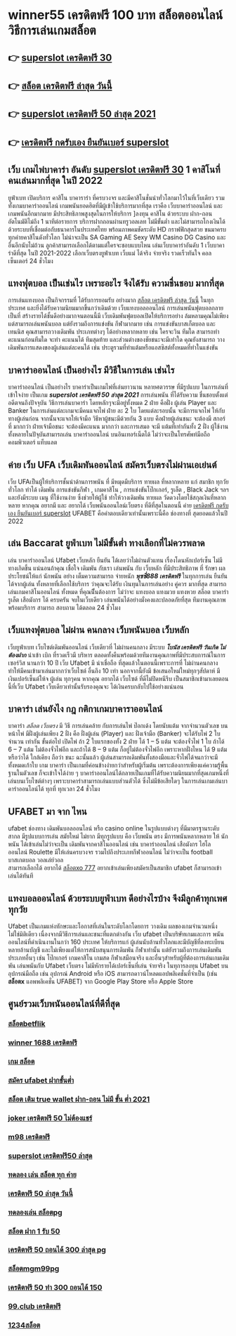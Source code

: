 # winner55 เครดิตฟรี 100 บาท สล็อตออนไลน์ วิธีการเล่นเกมสล็อต

## 👉 [superslot เครดิตฟรี 30](https://mabet.net/credit-free-100/)
## 👉 [สล็อต เครดิตฟรี ล่าสุด วันนี้](https://member.mabet.net/?action=login)
## 👉 [superslot เครดิตฟรี 50 ล่าสุด 2021](https://mabet.net/)
## 👉 [เครดิตฟรี กดรับเอง ยืนยันเบอร์ superslot](https://mabet.net/register/)

## เว็บ เกมไพ่บาคาร่า อันดับ [superslot เครดิตฟรี 30](https://member.mabet.net/?action=login) 1 คาสิโนที่คนเล่นมากที่สุด ในปี 2022

 ยูฟ่าเบท   เปิดบริการ  คาสิโน บาคาราร่า ที่ครบวงจร และมีคาสิโนชั่นนำทั่วโลกมาไว้ในที่เว็บเดียว รวมทั้งเกมบาคาร่าออนไลน์ เกมพนันยอดฮิตที่มีผู้เข้าใช้บริการมากที่สุด เราคือ เว็บบาคาร่าออนไลน์  และเกมพนันอีกมากมาย มีประสิทธิภาพสูงสุดในการให้บริการ  ]ลงทุน  คาสิโน ด้วยระบบ ฝาก-ถอน อัตโนมัติไม่ถึง 1 นาทีต่อรายการ  บริการฝากถอนผ่านทรูวอลเลท ไม่มีขั้นต่ำ   และไม่สามารถโกงเงินได้ด้วยระบบที่เชื่อมต่อกับธนาคารในประเทศไทย พร้อมภาพคมชัดระดับ HD กราฟฟิกสุดสวย ขนมาครบทุกค่ายคาสิโนดังทั่วโลก ไม่น่าจะเป็น SA Gaming AE Sexy WM Casino DG Casino และอื่นอีกนับไม่ถ้วน ลูกค้าสามารถเลือกได้ตามแต่ใครจะชอบแบบไหน เล่นเว็บบาคาร่าอันดับ 1   เว็บบาคาร่าดีที่สุด  ในปี 2021-2022 เลือกเว็บตรงยูฟ่าเบท  เว็บแม่ ได้จริง จ่ายจริง รวดเร็วทันใจ คอลเซ็นเตอร์ 24 ชั่วโมง


##  แทงฟุตบอล เป็นเช่นไร เพราะอะไร จึงได้รับ ความชื่นชอบ มากที่สุด

 การเล่นแทงบอล  เป็นกิจกรรมที่ ได้รับการยอมรับ  อย่างมาก [สล็อต เครดิตฟรี ล่าสุด วันนี้](https://mabet.net/) ในทุกประเทศ และยิ่งได้รับความนิยมมากขึ้นกว่าเดิมด้วย เว็บแทงบอลออนไลน์ การเล่นพนันฟุตบอลกลายเป็นที่ สร้างรายได้ชั้นดีอย่างมากจนตอนนี้มี  เว็บเดิมพันฟุตบอลเปิดให้บริการอย่าง ล้มหลามคุณไม่เพียงแต่สามารถเล่นพนันบอล แต่ยังรวมถึงการแข่งขัน กีฬามากมาย  เช่น การแข่งขันบาสเก็ตบอล และเทนนิส คุณสามารถวางเดิมพัน ประเภทต่างๆ ได้อย่างหลากหลาย  เช่น ใครจะวิน ทีมใด สามารถทำ คะแนนก่อนทีมใด จะทำ คะแนนได้ ทีมสุดท้าย และส่วนต่างของชัยชนะจะมีเท่าใด คุณยังสามารถ วางเดิมพันการแสดงของผู้เล่นแต่ละคนได้ เช่น ประตูรวมที่ทำแต้มหรือแอสซิสต์ทั้งหมดที่ทำในแข่งขัน

## บาคาร่าออนไลน์  เป็นอย่างไร  มีวิธีในการเล่น เช่นไร 

บาคาร่าออนไลน์  เป็นอย่างไร  บาคาร่าเป็นเกมไพ่ที่เล่นยาวนาน หลายศตวรรษ  ที่มีรูปแบบ ในการเล่นที่เข้าใจง่าย  เป็นเกม ***superslot เครดิตฟรี 50 ล่าสุด 2021*** การเล่นพนัน ที่ได้รับความ ชื่นชอบตั้งแต่อดีตจนถึงปัจจุบัน วิธีการเล่นบาคาร่า โดยหลักๆจะมีอยู่ทั้งหมด 2  ฝ่าย คือฝั่ง  ผู้เล่น Player และ Banker ในการเล่นแต่ละเกมจะมีคนแจกไพ่  ฝ่าย ละ 2 ใบ โดยแต่ละรอบนั้น จะมีการแจกไพ่ ให้กับทางผู้เล่นก่อน จากนั้นจะแจกให้เจ้ามือ วิธีหาผู้ชนะมีด้วยกัน 3 แบบ คือฝ่ายผู้เล่นชนะ จะต้องมี สกอร์ ที่ มากกว่า  ฝ่ายเจ้ามือชนะ จะต้องมีคะแนน  มากกว่า  และการเสมอ จะมี แต้มที่เท่ากันทั้ง 2 ฝั่ง  ผู้ใช้งานทั้งหลายในปัจุบันสามารถเล่น บาคาร่าออนไลน์  บนอินเทอร์เน็ตได้ ไม่ว่าจะเป็นโทรศัพท์มือถือ คอมพิวเตอร์ แท็บแลต  


## ค่าย เว็บ UFA เว็บเดิมพันออนไลน์  สมัครเว็บตรงไม่ผ่านเอเย่นต์  

เว็บ UFAเป็นผู้ให้บริการชั้นนำด้านการพนัน ที่ มีหมุดมีบริการ ทายผล ที่หลากหลาย แก่ สมาชิก ทุกวัยทั่วโลก ทำได้  เดิมพัน การแข่งขันกีฬา , เกมคาสิโน , การแข่งขันโป๊กเกอร์, รูเล็ต ,  Black Jack ฯลฯ และยังมีระบบ เมนู ที่ใช้งานง่าย ซึ่งช่วยให้ผู้ใช้   ทำให้วางเดิมพัน ทายผล วัดดวงโดยใช้สกุลเงินที่หลากหลาย  หากคุณ  อยากมี และ  อยากได้   เว็บพนันออนไลน์เว็บตรง  ที่ดีที่สุดในตอนนี้ ค่าย [เครดิตฟรี กดรับเอง ยืนยันเบอร์ superslot](https://member.mabet.net/?action=login) UFABET  คือคำตอบเดียวเท่านั้นเพราะนี้คือ ช่องทางที่  สุดยอดแล้วในปี 2022


## เล่น Baccarat  ยูฟ่าเบท ไม่มีขั้นต่ำ ทางเลือกที่ไม่ควรพลาด

 เล่น บาคาร่าออนไลน์  Ufabet เว็บหลัก ยืนยัน ได้เลยว่าไม่ผ่านตัวแทน เรื่องโดนหักเปอร์เซ็น  ไม่มีทางเกิดขึ้น แน่นอนถ้าคุณ เชื่อใจ เดิมพัน กับเรา เล่นพนัน กับ เว็บหลัก ที่มีประสิทธิภาพ  ที่ รักษา ผลประโยชน์ให้แก่ นักพนัน อย่าง เต็มความสามารถ  จ่ายหนัก ***พุซซี่888 เครดิตฟรี*** ในทุกการเล่น ยืนยันได้จากผู้เล่น ทั้งหลายที่เลือกใช้บริการ ว่าคุณจะได้รับ เงินทุนในการเล่นอย่าง คู่ควร  มากที่สุด สามารถเล่นเกมคาสิโนออนไลน์ ทั้งหมด ที่คุณนีั้นต้องการ ไม่ว่าจะ แทงบอล แทงมวย แทงหวย สล็อต บาคาร่า รูเล็ต เสือมังกร ได้ ครบครัน  จบในเว็บเดียว เล่นพนันได้อย่างมั่งคงและปลอดภัยที่สุด ทีมงานคุณภาพพร้อมบริการ สามารถ สอบถาม ได้ตลอด 24 ชั่วโมง

##  เว็บแทงฟุตบอล  ไม่ผ่าน คนกลาง  เว็บพนันบอล เว็บหลัก 

 เว็บยูฟ่าเบท  เว็บไซต์เดิมพันออนไลน์  เว็บเดียวที่ ไม่ผ่านคนกลาง  มีระบบ  ***โบนัส เครดิตฟรี วันเกิด ไม่ต้องฝาก*** นำเข้า   เบิก ที่รวดเร็วมี บริหาร ตลอดทั้งคืนพร้อมด้วยทีมงานคุณภาพที่มีประสบการณ์ในการ เซอร์วิส นานกว่า  10 ปี เว็บ Ufabet มี  น่าเชื่อถือ ที่สุดแล้วในตอนนี้เพราะการที่ ไม่ผ่านคนกลาง ทำให้มีคนเข้ามาเล่นมากกว่าเว็บไซต์ อื่นถึง 10 เท่า นอกจากนี้ยังมี ข้อเสนอใหม่ใหม่ทุกๆสัปดาห์ มี เงินเปอร์เซ็นต์ให้จ ผู้เล่น ทุกๆคน หากคุณ อยากได้  เว็บไซต์ ที่ดีไม่ปิดหนีรีบ เป็นสมาชิกเข้ามาเลยตอนนี้ที่เว็บ Ufabet  เว็บเดียวเท่านั้นรับรองคุณจะ ได้เงินครบกลับไปใช้อย่างแน่นอน 

## บาคาร่า เล่นยังไง กฎ กติกาเกมบาคาราออนไลน์

บาคาร่า *สล็อต เว็บตรง* มี  วิธี  การเล่นคล้าย กับการเล่นไพ่ ป๊อกเด้ง โดยนับแต้ม จากจำนวนตัวเลข บนหน้าไพ่ มีฝั่งผู้เล่นเพียง 2 ฝั่ง คือ ฝั่งผู้เล่น (Player)  และ ฝั่งเจ้ามือ (Banker) จะได้รับไพ่ 2 ใบ จำนวน เท่ากัน  ขั้นต่อไป  เปิดไพ่ ถ้า 2 ใบแรกของทั้ง 2 ฝ่าย ได้ 1 – 5 แต้ม จะต้องจั่วไพ่ 1 ใบ ถ้าได้ 6 – 7 แต้ม ไม่ต้องจั่วไพ่อีก  และถ้าได้ 8 – 9 แต้ม ก็อยู่ไม่ต้องจั่วไพ่อีก เพราะหากฝั่งไหน ได้ 9 แต้ม หรือว่าได้ ใกล้เคียง ถือว่า ชนะ  ฉะนั้นแล้ว ผู้เล่นสามารถเดิมพันทั้งสองมือและจั่วไพ่ได้จนกว่าจะมีทั้งหมดเก้าใบ   เกม บาคาร่า  เป็นเกมที่ค่อนข้างง่ายกว่าสำหรับผู้เริ่มต้น เพราะต้องการเพียงแค่ความรู้พื้นฐานในตัวเลข ก็จะเข้าใจได้ง่าย ๆ บาคาร่าออนไลน์ได้กลายเป็นเกมที่ได้รับความนิยมมากที่สุดเกมหนึ่งที่เล่นบนเว็บไซต์ต่างๆ เพราะบาคาร่าสามารถเล่นแบบส่วนตัวได้ ซึ่งไม่มีข้อเสียใดๆ ในการเล่นเกมเล่นบาคาร่าออนไลน์ได้ ทุกที่ ทุกเวลา 24 ชั่วโมง

## UFABET มา จาก ไหน

 ufabet   ช่องทาง เดิมพันบอลออนไลน์  หรือ  casino online   ในรูปแบบต่างๆ   ที่มีมาตรฐานระดับสากล มีรูปแบบการเล่น    สมัยใหม่    ไม่ยาก  มีทุกรูปแบบ คือ   เว็บพนัน ตรง    มีการพนันหลากหลาย   ให้ นักพนัน  ได้เข้าเล่นไม่ว่าจะเป็น เดิมพันจากคาสิโนออนไลน์   เช่น  บาคาร่าออนไลน์   เสือมังกร ไฮโลออนไลน์    Roulette    มีให้เล่นครบวงจร   รวมไปถึงประเภทกีฬาออนไลน์   ไม่ว่าจะเป็น  football บาสเกตบอล   วอลเล่ย์วอล  
  สามารถเลือกได้  อยากได้ [สล็อตxo 777](https://mabet.net/credit-free-50/)   อยากเข้าเล่นเพียงสมัครเป็นสมาชิก    ufabet  ก็สามารถเข้าเล่นได้ทันที


##  แทงบอลออนไลน์   ด้วยระบบยูฟ่าเบท ดีอย่างไรบ้าง จึงมีลูกค้าทุกเพศทุกวัย

Ufabet เป็นเกมแห่งทักษะและโอกาสที่เล่นในระดับโลกโดยการ วางเดิม ผลของเกมจำนวนหนึ่ง ไม่ใช่มิติเดียว เนื่องจากมีวิธีการเล่นและชนะที่แตกต่างกัน เว็บ ufabet เป็นบริษัทเกมและการ พนันออนไลน์ที่ดำเนินงานในกว่า 160 ประเทศ ให้บริการแก่ ผู้เล่นนับล้านทั่วโลกและมีบัญชีที่ลงทะเบียนหลายล้านบัญชี และไม่เพียงแต่ให้การสนับสนุนการเดิมพัน กีฬาเท่านั้น แต่ยังรวมถึงการเล่นเดิมพัน ประเภทอื่นๆ เช่น โป๊กเกอร์ เกมคาสิโน เกมสด กีฬาเสมือนจริง และอื่นๆสำหรับผู้ที่ต้องการเล่นเกมเดิมพัน เล่นพนันกับ Ufabet เว็บตรง ไม่มีหักรายได้เปอร์เซ็นที่เล่น จ่ายจริง ในทุการลงทุน Ufabet  บนอุปกรณ์มือถือ เช่น อุปกรณ์ Android หรือ iOS สามารถดาวน์โหลดแอปพลิเคชั่นที่จำเป็น (เช่น **สล็อตx** แอพพลิเคชั่น UFABET) จาก Google Play Store หรือ Apple Store 


## ศูนย์รวมเว็บพนันออนไลน์ที่ดีที่สุด

### [สล็อตbetflik](https://atom.io/themes/MABET.net%20สล็อตหมายเลข1%20แตกหนัก%20100%%20superslotเครดิตฟรี30%20008%20สล็อต%20สล็อตแตกหนัก%2020รับ100)
### [winner 1688 เครดิตฟรี](https://atom.io/themes/MABET.net%20สล็อตหมายเลข1%20แตกหนัก%20100%%20สล็อต%20pg%20ฝาก%20true%20wallet%20008%20สล็อต%20สล็อตแตกหนัก%2020รับ100)
### [เกม สล็อต](https://atom.io/themes/MABET.net%20สล็อตหมายเลข1%20แตกหนัก%20100%%20ทางเข้า%20ufabet1688สล็อต%20008%20สล็อต%20สล็อตแตกหนัก%2020รับ100)
### [สมัคร ufabet ฝากขั้นต่ำ](https://atom.io/themes/MABET.net%20สล็อตหมายเลข1%20แตกหนัก%20100%%20สล็อต%20nemo%20008%20สล็อต%20สล็อตแตกหนัก%2020รับ100)
### [สล็อต เติม true wallet ฝาก-ถอน ไม่มี ขั้น ต่ำ 2021](https://atom.io/themes/MABET.net%20สล็อตหมายเลข1%20แตกหนัก%20100%%20winner55%20เครดิตฟรี%20008%20สล็อต%20สล็อตแตกหนัก%2020รับ100)
### [joker เครดิตฟรี 50 ไม่ต้องแชร์](https://atom.io/themes/MABET.net%20สล็อตหมายเลข1%20แตกหนัก%20100%%20สล็อตdumbo%20008%20สล็อต%20สล็อตแตกหนัก%2020รับ100)
### [m98 เครดิตฟรี](https://atom.io/themes/MABET.net%20สล็อตหมายเลข1%20แตกหนัก%20100%%20sands%20เครดิตฟรี%20008%20สล็อต%20สล็อตแตกหนัก%2020รับ100)
### [superslot เครดิตฟรี50 ล่าสุด](https://atom.io/themes/MABET.net%20สล็อตหมายเลข1%20แตกหนัก%20100%%20สล็อตxoเว็บตรง%20วอเลท%20008%20สล็อต%20สล็อตแตกหนัก%2020รับ100)
### [ทดลอง เล่น สล็อต ทุก ค่าย](https://atom.io/themes/MABET.net%20สล็อตหมายเลข1%20แตกหนัก%20100%%20dg%20grand%20เครดิตฟรี%20008%20สล็อต%20สล็อตแตกหนัก%2020รับ100)
### [เครดิตฟรี 50 ล่าสุด วันนี้](https://atom.io/themes/MABET.net%20สล็อตหมายเลข1%20แตกหนัก%20100%%20666สล็อต%20008%20สล็อต%20สล็อตแตกหนัก%2020รับ100)
### [ทดลองเล่น สล็อตpg](https://atom.io/themes/MABET.net%20สล็อตหมายเลข1%20แตกหนัก%20100%%20win888%20เครดิตฟรี%20008%20สล็อต%20สล็อตแตกหนัก%2020รับ100)
### [สล็อต ฝาก 1 รับ 50](https://atom.io/themes/MABET.net%20สล็อตหมายเลข1%20แตกหนัก%20100%%20sa%20gaming%20เครดิตฟรี100%20008%20สล็อต%20สล็อตแตกหนัก%2020รับ100)
### [เครดิตฟรี 50 ถอนได้ 300 ล่าสุด pg](https://atom.io/themes/MABET.net%20สล็อตหมายเลข1%20แตกหนัก%20100%%20winner55%20เครดิตฟรี%20008%20สล็อต%20สล็อตแตกหนัก%2020รับ100)
### [สล็อตmgm99pg](https://atom.io/themes/MABET.net%20สล็อตหมายเลข1%20แตกหนัก%20100%%20สล็อต%20777%20เว็บตรง%20008%20สล็อต%20สล็อตแตกหนัก%2020รับ100)
### [เครดิตฟรี 50 ทำ 300 ถอนได้ 150](https://atom.io/themes/MABET.net%20สล็อตหมายเลข1%20แตกหนัก%20100%%20megagame%20สล็อต%20008%20สล็อต%20สล็อตแตกหนัก%2020รับ100)
### [99.club เครดิตฟรี](https://atom.io/themes/MABET.net%20สล็อตหมายเลข1%20แตกหนัก%20100%%20สล็อต%20168g%20008%20สล็อต%20สล็อตแตกหนัก%2020รับ100)
### [1234สล็อต](https://atom.io/themes/MABET.net%20สล็อตหมายเลข1%20แตกหนัก%20100%%20สล็อต%20เว็บตรง%20888%20008%20สล็อต%20สล็อตแตกหนัก%2020รับ100)